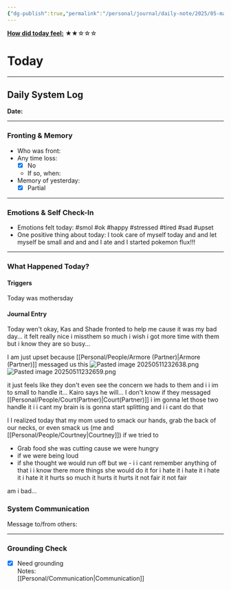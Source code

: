 ```yaml
---
{"dg-publish":true,"permalink":"/personal/journal/daily-note/2025/05-may/2025-05-11/","tags":["daily","#period"]}
---
```


**<u>How did today feel:</u>** ★★☆☆☆

# Today
---
## Daily System Log  
**Date:**

---

### Fronting & Memory
- Who was front:  
- Any time loss: 
	- [x] No  
	- If so, when:  
- Memory of yesterday: 
	- [x] Partial

---

### Emotions & Self Check-In
- Emotions felt today:  #smol #ok #happy #stressed #tired #sad #upset
- One positive thing about today: I took care of myself today and and let myself be small and and and I ate and  I started pokemon flux!!!

---

### What Happened Today?
#### Triggers 
Today was mothersday

#### Journal Entry
Today wen't okay, Kas and Shade fronted to help me cause it was my bad day... it felt really nice i missthem so much i wish i got more time with them but i know they are so busy...

I am just upset because [[Personal/People/Armore (Partner)\|Armore (Partner)]] messaged us this 
![Pasted image 20250511232638.png](/img/user/Personal/Images/Pasted%20image%2020250511232638.png)
![Pasted image 20250511232659.png](/img/user/Personal/Images/Pasted%20image%2020250511232659.png)

it just feels like they don't even see the concern we hads to them and i i im to small to handle it... Kairo says he will... I don't know if they messaged [[Personal/People/Court(Partner)\|Court(Partner)]] i im gonna let those two handle it i i cant my brain is is gonna start splitting and i i cant do that 


I I realized today that my mom used to smack our hands, grab the back of our necks,  or even smack us (me and [[Personal/People/Courtney\|Courtney]]) if we tried to 
- Grab food she was cutting cause we were hungry 
- if we were being loud
- if she thought we would run off
but we - i i cant remember anything of that i i know there more things she would do it for  i hate it i hate it i hate it i hate it 
it hurts so much it hurts it hurts it not fair it not fair 

am i  bad...


### System Communication  
Message to/from others:  


---

### Grounding Check  
-  [x] Need grounding  
Notes:  
[[Personal/Communication\|Communication]]
